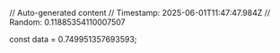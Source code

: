 // Auto-generated content
// Timestamp: 2025-06-01T11:47:47.984Z
// Random: 0.11885354110007507

const data = 0.749951357693593;
